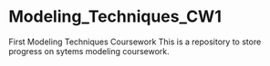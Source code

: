 # Modeling_Techniques_CW1
First Modeling Techniques Coursework
This is a repository to store progress on sytems modeling coursework.
